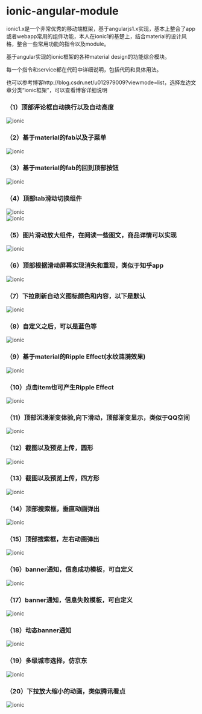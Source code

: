 # ionic-angular-module
ionic1.x是一个非常优秀的移动端框架，基于angularjs1.x实现，基本上整合了app或者webapp常用的组件功能，本人在ionic1的基楚上，结合material的设计风格，整合一些常用功能的指令以及module。

基于angular实现的ionic框架的各种material design的功能综合模块。

每一个指令和service都在代码中详细说明，包括代码和具体用法。

也可以参考博客http://blog.csdn.net/u012979009?viewmode=list，选择左边文章分类“ionic框架”，可以查看博客详细说明

### （1）顶部评论框自动换行以及自动高度
![ionic](/src/gif/test1.gif "ionic")
<br/>
### （2）基于material的fab以及子菜单
![ionic](/src/gif/test2.gif "ionic")
<br/>
### （3）基于material的fab的回到顶部按钮
![ionic](/src/gif/test4.gif "ionic")
<br/>
### （4）顶部tab滑动切换组件
![ionic](/src/gif/test5.gif "ionic")
<br/>
![ionic](/src/gif/test7.gif "ionic")
<br/>
### （5）图片滑动放大组件，在阅读一些图文，商品详情可以实现
![ionic](/src/gif/test9.gif "ionic")
<br/>
### （6）顶部根据滑动屏幕实现消失和重现，类似于知乎app
![ionic](/src/gif/test13.gif "ionic")
<br/>
### （7）下拉刷新自动义图标颜色和内容，以下是默认
![ionic](/src/gif/test17.gif "ionic")
<br/>
### （8）自定义之后，可以是蓝色等
![ionic](/src/gif/test18.gif "ionic")
<br/>
### （9）基于material的Ripple Effect(水纹涟漪效果)
![ionic](/src/gif/test19.gif "ionic")
<br/>
### （10）点击item也可产生Ripple Effect 
![ionic](/src/gif/test20.gif "ionic")
<br/>
### （11）顶部沉浸渐变体验,向下滑动，顶部渐变显示，类似于QQ空间
![ionic](/src/gif/test21.gif "ionic")
<br/>
### （12）截图以及预览上传，圆形
![ionic](/src/gif/test22.gif "ionic")
<br/>
### （13）截图以及预览上传，四方形
![ionic](/src/gif/test23.gif "ionic")
<br/>
### （14）顶部搜索框，垂直动画弹出
![ionic](/src/gif/test27.gif "ionic")
<br/>
### （15）顶部搜索框，左右动画弹出
![ionic](/src/gif/test29.gif "ionic")
<br/>
### （16）banner通知，信息成功模板，可自定义
![ionic](/src/gif/test30.gif "ionic")
<br/>
### （17）banner通知，信息失败模板，可自定义
![ionic](/src/gif/test31.gif "ionic")
<br/>
### （18）动态banner通知
![ionic](/src/gif/test38.gif "ionic")
<br/>
### （19）多级城市选择，仿京东
![ionic](/src/gif/test40.gif "ionic")
<br/>
### （20）下拉放大缩小的动画，类似腾讯看点
![ionic](/src/gif/test42.gif "ionic")
<br/>



